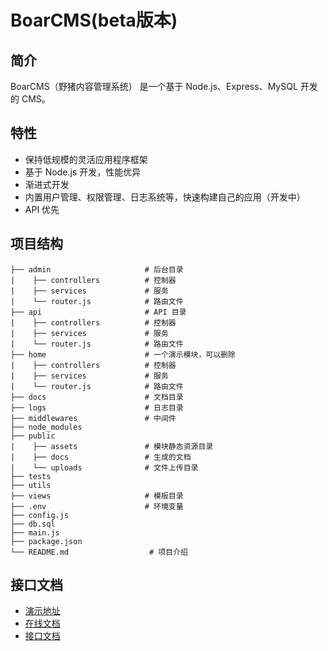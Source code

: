 BoarCMS(beta版本)
=======

## 简介

BoarCMS（野猪内容管理系统） 是一个基于 Node.js、Express、MySQL 开发的 CMS。

## 特性

- 保持低规模的灵活应用程序框架
- 基于 Node.js 开发，性能优异
- 渐进式开发
- 内置用户管理、权限管理、日志系统等，快速构建自己的应用（开发中）
- API 优先

## 项目结构

```
├── admin                     # 后台目录
|    ├── controllers          # 控制器
|    ├── services             # 服务
|    └── router.js            # 路由文件
├── api                       # API 目录
|    ├── controllers          # 控制器
|    ├── services             # 服务
|    └── router.js            # 路由文件
├── home                      # 一个演示模块，可以删除
|    ├── controllers          # 控制器
|    ├── services             # 服务
|    └── router.js            # 路由文件
├── docs                      # 文档目录
├── logs                      # 日志目录
├── middlewares               # 中间件
├── node_modules
├── public
|    ├── assets               # 模块静态资源目录
|    ├── docs                 # 生成的文档
|    └── uploads              # 文件上传目录
├── tests
├── utils
├── views                     # 模板目录
├── .env                      # 环境变量
├── config.js
├── db.sql
├── main.js
├── package.json
└── README.md                  # 项目介绍
```

## 接口文档

- [演示地址](https://javascript.net.cn)
- [在线文档](https://javascript.net.cn/docs/boarcms)
- [接口文档](docs/index.md)

